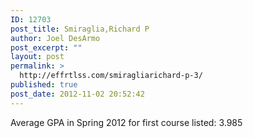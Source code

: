 ```yaml
---
ID: 12703
post_title: Smiraglia,Richard P
author: Joel DesArmo
post_excerpt: ""
layout: post
permalink: >
  http://effrtlss.com/smiragliarichard-p-3/
published: true
post_date: 2012-11-02 20:52:42
---
```

<p>Average GPA in Spring 2012 for first course listed: 3.985</p>